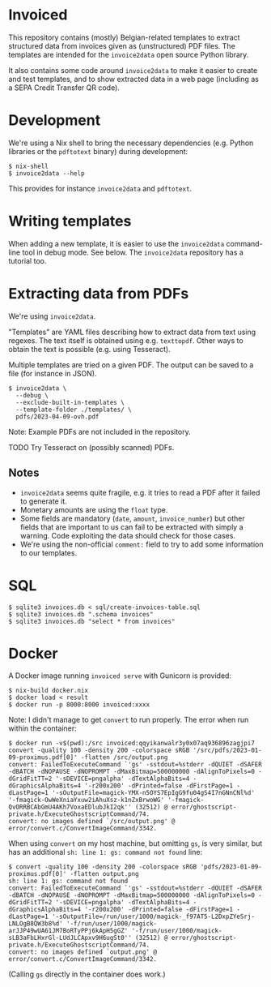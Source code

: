 # Invoiced

This repository contains (mostly) Belgian-related templates to extract
structured data from invoices given as (unstructured) PDF files. The templates
are intended for the `invoice2data` open source Python library.

It also contains some code around `invoice2data` to make it easier to create
and test templates, and to show extracted data in a web page (including as a
SEPA Credit Transfer QR code).

# Development

We're using a Nix shell to bring the necessary dependencies (e.g. Python
libraries or the `pdftotext` binary) during development:

```
$ nix-shell
$ invoice2data --help
```

This provides for instance `invoice2data` and `pdftotext`.

# Writing templates

When adding a new template, it is easier to use the `invoice2data` command-line
tool in debug mode. See below. The `invoice2data` repository has a tutorial too.

# Extracting data from PDFs

We're using `invoice2data`.

"Templates" are YAML files describing how to extract data from text using
regexes. The text itself is obtained using e.g. `texttopdf`. Other ways to
obtain the text is possible (e.g. using Tesseract).

Multiple templates are tried on a given PDF. The output can be saved to a file
(for instance in JSON).

```
$ invoice2data \
  --debug \
  --exclude-built-in-templates \
  --template-folder ./templates/ \
  pdfs/2023-04-09-ovh.pdf
```

Note: Example PDFs are not included in the repository.

TODO Try Tesseract on (possibly scanned) PDFs.

## Notes

- `invoice2data` seems quite fragile, e.g. it tries to read a PDF after it
  failed to generate it.
- Monetary amounts are using the `float` type.
- Some fields are mandatory (`date`, `amount`, `invoice_number`) but other
  fields that are important to us can fail to be extracted with simply a
  warning. Code exploiting the data should check for those cases.
- We're using the non-official `comment:` field to try to add some information
  to our templates.

# SQL

```
$ sqlite3 invoices.db < sql/create-invoices-table.sql
$ sqlite3 invoices.db ".schema invoices"
$ sqlite3 invoices.db "select * from invoices"
```

# Docker

A Docker image running `invoiced serve` with Gunicorn is provided:

```
$ nix-build docker.nix
$ docker load < result
$ docker run -p 8000:8000 invoiced:xxxx
```

Note: I didn't manage to get `convert` to run properly. The error when run
within the container:

```
$ docker run -v$(pwd):/src invoiced:qqyikanwalr3y0x07aq936896zagjpi7 convert -quality 100 -density 200 -colorspace sRGB '/src/pdfs/2023-01-09-proximus.pdf[0]' -flatten /src/output.png
convert: FailedToExecuteCommand `'gs' -sstdout=%stderr -dQUIET -dSAFER -dBATCH -dNOPAUSE -dNOPROMPT -dMaxBitmap=500000000 -dAlignToPixels=0 -dGridFitTT=2 '-sDEVICE=pngalpha' -dTextAlphaBits=4 -dGraphicsAlphaBits=4 '-r200x200' -dPrinted=false -dFirstPage=1 -dLastPage=1 '-sOutputFile=magick-YMX-n5OYS7EpIgG9fu04gS4I7nGNnCNl%d' '-fmagick-OwWeXniaYxuw2iAhuXsz-k1nZxBrwoWG' '-fmagick-QvORRBCAbGmU4AKh7VoxaEDlubJkI2qk'' (32512) @ error/ghostscript-private.h/ExecuteGhostscriptCommand/74.
convert: no images defined `/src/output.png' @ error/convert.c/ConvertImageCommand/3342.
```

When using `convert` on my host machine, but omitting `gs`, is very similar,
but has an additional `sh: line 1: gs: command not found` line:

```
$ convert -quality 100 -density 200 -colorspace sRGB 'pdfs/2023-01-09-proximus.pdf[0]' -flatten output.png
sh: line 1: gs: command not found
convert: FailedToExecuteCommand `'gs' -sstdout=%stderr -dQUIET -dSAFER -dBATCH -dNOPAUSE -dNOPROMPT -dMaxBitmap=500000000 -dAlignToPixels=0 -dGridFitTT=2 '-sDEVICE=pngalpha' -dTextAlphaBits=4 -dGraphicsAlphaBits=4 '-r200x200' -dPrinted=false -dFirstPage=1 -dLastPage=1 '-sOutputFile=/run/user/1000/magick-_f97AT5-L2DxpZYeSrj-LNLOgB8QW3b8%d' '-f/run/user/1000/magick-arJJP49wUA61JM7BoRTyPPj6kApH5gGZ' '-f/run/user/1000/magick-sLB3aFbLHxrGl-LUdJLCApxv9H6ugSt0'' (32512) @ error/ghostscript-private.h/ExecuteGhostscriptCommand/74.
convert: no images defined `output.png' @ error/convert.c/ConvertImageCommand/3342.
```

(Calling `gs` directly in the container does work.)
